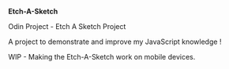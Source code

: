 **Etch-A-Sketch**

Odin Project - Etch A Sketch Project

A project to demonstrate and improve my JavaScript knowledge !

WIP - Making the Etch-A-Sketch work on mobile devices. 
